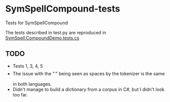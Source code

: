 # SymSpellCompound-tests
Tests for SymSpellCompound

The tests described in test.py are reproduced in [SymSpell.CompoundDemo.tests.cs](https://github.com/Esukhia/SymSpellCompound-tests/blob/master/SymSpell-master/SymSpell.CompoundDemo.tests/SymSpell.CompoundDemo.tests.cs)


## TODO
* Tests 1, 3, 4, 5
* The issue with the "་" being seen as spaces by the tokenizer is the same in both languages.
* Didn't manage to build a dictionary from a corpus in C#, but I didn't look too far.
